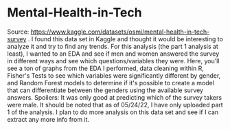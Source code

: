 # Mental-Health-in-Tech
Source: https://www.kaggle.com/datasets/osmi/mental-health-in-tech-survey . I found this data set in Kaggle and thought it would be interesting to analyze it and try to find any trends. For this analysis (the part 1 analysis at least), I wanted to an EDA and see if men and women answered the survey in different ways and see which questions/variables they were.  Here, you'll see a ton of graphs from the EDA I performed, data cleaning within R, Fisher's Tests to see which variables were significantly different by gender, and Random Forest models to determine if it's possible to create a model that can differentiate between the genders using the available survey answers. Spoilers: It was only good at predicting which of the survey takers were male. It should be noted that as of 05/24/22, I have only uploaded part 1 of the analysis. I plan to do more analysis on this data set and see if I can extract any more info from it. 
